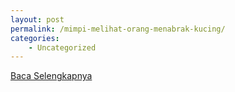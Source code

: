 ```yaml
---
layout: post
permalink: /mimpi-melihat-orang-menabrak-kucing/
categories:
    - Uncategorized
---
```


[Baca Selengkapnya](/10)